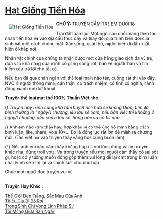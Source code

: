 <a href="https://utruyen.com/hat-giong-tien-hoa/14595/" title="Hạt Giống Tiến Hóa"><h1>Hạt Giống Tiến Hóa</h1></a><div style="display:table"><img align="right" style="float: left; padding: 10px;" src="https://utruyen.com/images/story/200x260/hat-giong-tien-hoa.jpg" alt="Hạt Giống Tiến Hóa"><b>CHÚ Ý:</b> TRUYỆN CẤM TRẺ EM DƯỚI 18 <p></p>Trái đất loạn lạc! Một ngôi sao chổi mang theo tác nhân tiến hóa va vào địa cầu thúc đẩy và thay đổi quá trình biến đổi của sinh vật một cách chóng mặt. Xác sống, quái thú, người biến dị dần xuất hiện ở khắp nơi.<p></p>Nhân vật chính của chúng ta nhận được một cửa hàng giao dịch đa vũ trụ, dựa vào khả năng của mình cố gắng sống sót, bảo vệ người thân và tìm kiếm câu trả lời cho tất cả.<p></p>Nếu bạn đã quá chán ngán với thể loại main não tàn, cuồng sát thì vào đây. NVC là người thông minh, cẩn thận, có trách nhiệm, có tình có nghĩa, hành động mạnh mẽ dứt khoát. <p></p><b>Truyện thể loại mạt thế 100% Thuần Việt nhé.</b><p></p>(*) Truyện này mình cũng khá tâm huyết nên hứa sẽ không Drop, tiến độ bình thường là 1 ngày/1 chương, lâu lâu sẽ bom, nếu bận việc thì khoảng 2 ngày/1 chương, nếu chậm lâu sẽ thông báo và có bù nha.<p></p>(*) Anh em nào cảm thấy hay, hợp khẩu vị có thể ủng hộ mình bằng cách bình luận, like, share, vote 10*... Đó là động lực rất lớn để mình ra chương mới. (Tác viết mà vào truyện thấy vắng hoe cũng buồn lắm)<p></p>(*) Nếu anh em nào cảm thấy không hợp thì vui lòng đóng và tìm truyện khác nha, đừng troll vote. Và trong truyện nếu mọi người cảm thấy có sai sót gì, hoặc có ý tưởng muốn đóng góp thêm vui lòng để lại cmt trong bình luận nha. Mình sẽ xem lại và chỉnh sửa cho phù hợp.<p></p>Chúc mọi người đọc truyện vui vẻ.</div><p><br><b>Truyện Hay Khác :</b></p><a href="https://utruyen.com/the-gioi-den-trang-sac-mau-cua-anh/19206/" alt="Thế Giới Đen Trắng, Sắc Màu Của Anh">Thế Giới Đen Trắng, Sắc Màu Của Anh</a><br/><a href="https://truyenhot2019.blogspot.com/2019/12/thieu-gia-bi-bo-roi.html" alt="Thiếu Gia Bị Bỏ Rơi">Thiếu Gia Bị Bỏ Rơi</a><br/><a href="https://github.com/quanluxury/truyenhot/tree/master/truyenhay/16601/" alt="Trọng Sinh Chi Vong Linh Pháp Sư">Trọng Sinh Chi Vong Linh Pháp Sư</a><br/><a href="https://truyenngontinhay.wordpress.com/2019/10/03/toi-mong-giua-ban-ngay/" alt="Tôi Mộng Giữa Ban Ngày">Tôi Mộng Giữa Ban Ngày</a><br/>